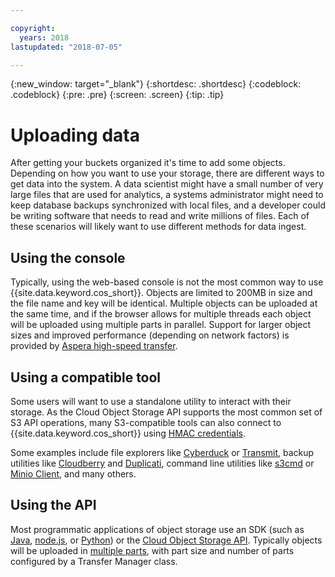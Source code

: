 ```yaml
---

copyright:
  years: 2018
lastupdated: "2018-07-05"

---
```

{:new_window: target="_blank"}
{:shortdesc: .shortdesc}
{:codeblock: .codeblock}
{:pre: .pre}
{:screen: .screen}
{:tip: .tip}

# Uploading data

After getting your buckets organized it's time to add some objects.  Depending on how you want to use your storage, there are different ways to get data into the system. A data scientist might have a small number of very large files that are used for analytics, a systems administrator might need to keep database backups synchronized with local files, and a developer could be writing software that needs to read and write millions of files. Each of these scenarios will likely want to use different methods for data ingest.

## Using the console

Typically, using the web-based console is not the most common way to use {{site.data.keyword.cos_short}}. Objects are limited to 200MB in size and the file name and key will be identical. Multiple objects can be uploaded at the same time, and if the browser allows for multiple threads each object will be uploaded using multiple parts in parallel. Support for larger object sizes and improved performance (depending on network factors) is provided by [Aspera high-speed transfer](/docs/services/cloud-object-storage/basics/aspera.html#Aspera-high-speed-transfer).

## Using a compatible tool

Some users will want to use a standalone utility to interact with their storage. As the Cloud Object Storage API supports the most common set of S3 API operations, many S3-compatible tools can also connect to {{site.data.keyword.cos_short}} using [HMAC credentials](/docs/services/cloud-object-storage/hmac/credentials.html).

Some examples include file explorers like [Cyberduck](https://cyberduck.io/) or [Transmit](https://panic.com/transmit/), backup utilities like [Cloudberry](https://www.cloudberrylab.com/) and [Duplicati](https://www.duplicati.com/), command line utilities like [s3cmd](https://github.com/s3tools/s3cmd) or [Minio Client](https://github.com/minio/mc), and many others.

## Using the API

Most programmatic applications of object storage use an SDK (such as [Java](/docs/services/cloud-object-storage/libraries/java.html), [node.js](/docs/services/cloud-object-storage/libraries/node.html), or [Python](/docs/services/cloud-object-storage/libraries/python.html)) or the [Cloud Object Storage API](/docs/services/cloud-object-storage/api-reference/about-api.html). Typically objects will be uploaded in [multiple parts](/docs/services/cloud-object-storage/basics/multipart.html), with part size and number of parts configured by a Transfer Manager class.
